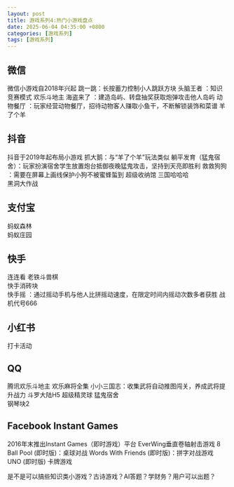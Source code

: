 ```yaml
---
layout: post
title: 游戏系列4:热门小游戏盘点
date: 2025-06-04 04:35:00 +0800
categories: [游戏系列]
tags: [游戏系列]
---
```


## 微信
微信小游戏自2018年兴起
跳一跳：长按蓄力控制小人跳跃方块
头脑王者	：知识竞赛模式
欢乐斗地主
海盗来了	：建造岛屿、转盘抽奖获取炮弹攻击他人岛屿
动物餐厅	：玩家经营动物餐厅，招待动物客人赚取小鱼干，不断解锁装饰和菜谱
羊了个羊	
## 抖音
抖音于2019年起布局小游戏
抓大鹅：与“羊了个羊”玩法类似
躺平发育（猛鬼宿舍）：玩家扮演宿舍学生放置炮台抵御夜晚猛鬼攻击，坚持到天亮即胜利
救救狗狗	：需要在屏幕上画线保护小狗不被蜜蜂蜇到
超级收纳馆
三国哈哈哈	
黑洞大作战
## 支付宝
蚂蚁森林	
蚂蚁庄园	
## 快手
连连看	
老铁斗兽棋	
快手消砖块	
快手摇	：通过摇动手机与他人比拼摇动速度，在限定时间内摇动次数多者获胜
战机代号666
## 小红书
打卡活动
## QQ
腾讯欢乐斗地主
欢乐麻将全集
小小三国志：收集武将自动推图闯关，养成武将提升战力
斗罗大陆H5
超级精灵球
猛鬼宿舍	
钢琴块2	
## Facebook Instant Games 
2016年末推出Instant Games（即时游戏）平台
EverWing垂直卷轴射击游戏
8 Ball Pool (即时版)：桌球对战
Words With Friends (即时版)：拼字对战游戏
UNO (即时版) 卡牌游戏

是不是可以搞些知识类小游戏？古诗游戏？AI答题？学财务？用户可以出题？